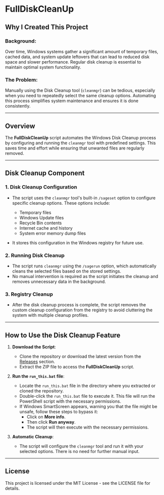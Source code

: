 # FullDiskCleanUp

## Why I Created This Project

### Background:
Over time, Windows systems gather a significant amount of temporary files, cached data, and system update leftovers that can lead to reduced disk space and slower performance. Regular disk cleanup is essential to maintain optimal system functionality.

### The Problem:
Manually using the Disk Cleanup tool (`cleanmgr`) can be tedious, especially when you need to repeatedly select the same cleanup options. Automating this process simplifies system maintenance and ensures it is done consistently.

---

## Overview

The **FullDiskCleanUp** script automates the Windows Disk Cleanup process by configuring and running the `cleanmgr` tool with predefined settings. This saves time and effort while ensuring that unwanted files are regularly removed.

---

## Disk Cleanup Component

### 1. Disk Cleanup Configuration
- The script uses the `cleanmgr` tool's built-in `/sageset` option to configure specific cleanup options. These options include:
    - Temporary files
    - Windows Update files
    - Recycle Bin contents
    - Internet cache and history
    - System error memory dump files

- It stores this configuration in the Windows registry for future use.

### 2. Running Disk Cleanup
- The script runs `cleanmgr` using the `/sagerun` option, which automatically cleans the selected files based on the stored settings.
- No manual intervention is required as the script initiates the cleanup and removes unnecessary data in the background.

### 3. Registry Cleanup
- After the disk cleanup process is complete, the script removes the custom cleanup configuration from the registry to avoid cluttering the system with multiple cleanup profiles.

---

## How to Use the Disk Cleanup Feature

1. **Download the Script**:
    - Clone the repository or download the latest version from the [Releases](https://github.com/hexagonal717/fulldiskcleanup/releases) section.
    - Extract the ZIP file to access the **FullDiskCleanUp** script.

2. **Run the `run_this.bat` file**:
    - Locate the `run_this.bat` file in the directory where you extracted or cloned the repository.
    - Double-click the `run_this.bat` file to execute it. This file will run the PowerShell script with the necessary permissions.
    - If Windows SmartScreen appears, warning you that the file might be unsafe, follow these steps to bypass it:
        - Click on **More info**.
        - Then click **Run anyway**.
        - The script will then execute with the necessary permissions.

3. **Automatic Cleanup**:
    - The script will configure the `cleanmgr` tool and run it with your selected options. There is no need for further manual input.

---

## License
This project is licensed under the MIT License - see the LICENSE file for details.

